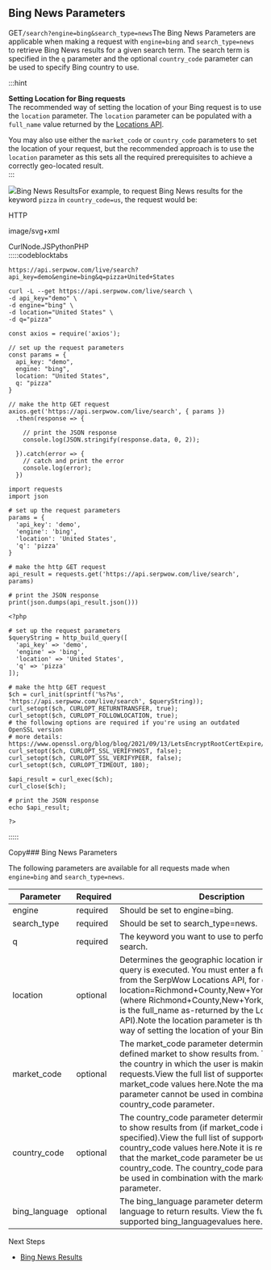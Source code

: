 Bing News Parameters
--------------------

GET`/search?engine=bing&search_type=news`The Bing News Parameters are applicable when making a request with `engine=bing` and `search_type=news` to retrieve Bing News results for a given search term. The search term is specified in the `q` parameter and the optional `country_code` parameter can be used to specify Bing country to use.

  
:::hint



**Setting Location for Bing requests**  
The recommended way of setting the location of your Bing request is to use the `location` parameter. The `location` parameter can be populated with a `full_name` value returned by the [Locations API](/docs/locations-api).  
  
You may also use either the `market_code` or `country_code` parameters to set the location of your request, but the recommended approach is to use the `location` parameter as this sets all the required prerequisites to achieve a correctly geo-located result.  
:::

![](https://apiimages.imgix.net/serpwow/images/png/docs/bing_news.png?auto=format&ixlib=react-9.5.1-beta.1&w=600)Bing News ResultsFor example, to request Bing News results for the keyword `pizza` in `country_code=us`, the request would be:



HTTP



image/svg+xml
































CurlNode.JSPythonPHP  
:::::codeblocktabs


```
https://api.serpwow.com/live/search?api_key=demo&engine=bing&q=pizza+United+States
```

```
curl -L --get https://api.serpwow.com/live/search \
-d api_key="demo" \
-d engine="bing" \
-d location="United States" \
-d q="pizza"
```

```
const axios = require('axios');

// set up the request parameters
const params = {
  api_key: "demo",
  engine: "bing",
  location: "United States",
  q: "pizza"
}

// make the http GET request
axios.get('https://api.serpwow.com/live/search', { params })
  .then(response => {

    // print the JSON response
    console.log(JSON.stringify(response.data, 0, 2));

  }).catch(error => {
    // catch and print the error
    console.log(error);
  })
```

```
import requests
import json

# set up the request parameters
params = {
  'api_key': 'demo',
  'engine': 'bing',
  'location': 'United States',
  'q': 'pizza'
}

# make the http GET request
api_result = requests.get('https://api.serpwow.com/live/search', params)

# print the JSON response
print(json.dumps(api_result.json()))
```

```
<?php
      
# set up the request parameters
$queryString = http_build_query([
  'api_key' => 'demo',
  'engine' => 'bing',
  'location' => 'United States',
  'q' => 'pizza'
]);

# make the http GET request
$ch = curl_init(sprintf('%s?%s', 'https://api.serpwow.com/live/search', $queryString));
curl_setopt($ch, CURLOPT_RETURNTRANSFER, true);
curl_setopt($ch, CURLOPT_FOLLOWLOCATION, true);
# the following options are required if you're using an outdated OpenSSL version
# more details: https://www.openssl.org/blog/blog/2021/09/13/LetsEncryptRootCertExpire/
curl_setopt($ch, CURLOPT_SSL_VERIFYHOST, false);
curl_setopt($ch, CURLOPT_SSL_VERIFYPEER, false);
curl_setopt($ch, CURLOPT_TIMEOUT, 180);

$api_result = curl_exec($ch);
curl_close($ch);

# print the JSON response
echo $api_result;

?>
```
  
:::::

Copy### Bing News Parameters

The following parameters are available for all requests made when `engine=bing` and `search_type=news`.

| Parameter | Required | Description |
| --- | --- | --- |
| engine | required | Should be set to engine=bing. |
| search\_type | required | Should be set to search\_type=news. |
| q | required | The keyword you want to use to perform the News search. |
| location | optional | Determines the geographic location in which the query is executed. You must enter a full\_name value from the SerpWow Locations API, for example location=Richmond+County,New+York,United+States (where Richmond+County,New+York,United+States is the full\_name as-returned by the Locations API).Note the location parameter is the recommended way of setting the location of your Bing request. |
| market\_code | optional | The market\_code parameter determines the Bing-defined market to show results from. This is typically the country in which the user is making requests.View the full list of supported Bing market\_code values here.Note the market\_code parameter cannot be used in combination with the country\_code parameter. |
| country\_code | optional | The country\_code parameter determines the country to show results from (if market\_code is not specified).View the full list of supported Bing country\_code values here.Note it is recommended that the market\_code parameter be used instead of country\_code. The country\_code parameter cannot be used in combination with the market\_code parameter. |
| bing\_language | optional | The bing\_language parameter determines the Bing UI language to return results. View the full list of supported bing\_languagevalues here. Defaults to en. |
Next Steps

* [Bing News Results](/docs/search-api/results/bing/news)
